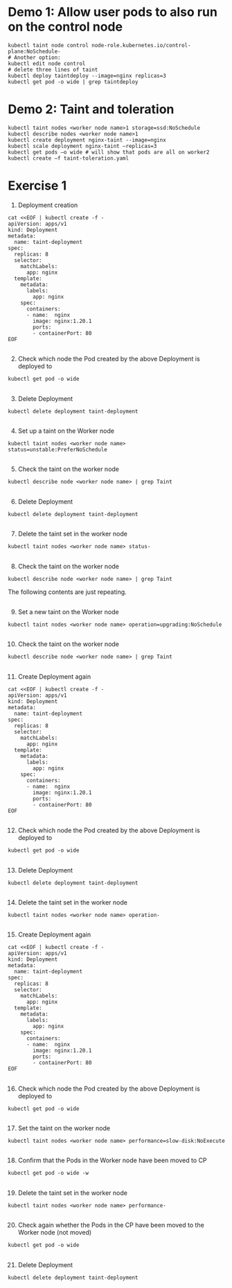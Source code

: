 # Demo 1: Allow user pods to also run on the control node
```
kubectl taint node control node-role.kubernetes.io/control-plane:NoSchedule-
# Another option:
kubectl edit node control
# delete three lines of taint
kubectl deploy taintdeploy --image=nginx replicas=3
kubectl get pod -o wide | grep taintdeploy 
```

# Demo 2: Taint and toleration
```
kubectl taint nodes <worker node name>1 storage=ssd:NoSchedule
kubectl describe nodes <worker node name>1
kubectl create deployment nginx-taint --image=nginx
kubectl scale deployment nginx-taint –replicas=3
kubectl get pods –o wide # will show that pods are all on worker2
kubectl create –f taint-toleration.yaml
```

# Exercise 1


1. Deployment creation
```
cat <<EOF | kubectl create -f -
apiVersion: apps/v1
kind: Deployment
metadata:
  name: taint-deployment
spec:
  replicas: 8
  selector:
    matchLabels:
      app: nginx
  template:
    metadata:
      labels:
        app: nginx
    spec:
      containers:
      - name:  nginx
        image: nginx:1.20.1
        ports:
        - containerPort: 80
EOF
```

##

2. Check which node the Pod created by the above Deployment is deployed to
```
kubectl get pod -o wide
```

##

3. Delete Deployment
```
kubectl delete deployment taint-deployment
```

##

4. Set up a taint on the Worker node
```
kubectl taint nodes <worker node name> status=unstable:PreferNoSchedule
```

##

5. Check the taint on the worker node
```
kubectl describe node <worker node name> | grep Taint
```

##

6. Delete Deployment
```
kubectl delete deployment taint-deployment
```

##

7. Delete the taint set in the worker node
```
kubectl taint nodes <worker node name> status-
```

##

8. Check the taint on the worker node
```
kubectl describe node <worker node name> | grep Taint
```

The following contents are just repeating.

##

9. Set a new taint on the Worker node
```
kubectl taint nodes <worker node name> operation=upgrading:NoSchedule
```

##

10. Check the taint on the worker node
```
kubectl describe node <worker node name> | grep Taint
```

##

11. Create Deployment again
```
cat <<EOF | kubectl create -f -
apiVersion: apps/v1
kind: Deployment
metadata:
  name: taint-deployment
spec:
  replicas: 8
  selector:
    matchLabels:
      app: nginx
  template:
    metadata:
      labels:
        app: nginx
    spec:
      containers:
      - name:  nginx
        image: nginx:1.20.1
        ports:
        - containerPort: 80
EOF
```

##

12. Check which node the Pod created by the above Deployment is deployed to
```
kubectl get pod -o wide
```

##

13. Delete Deployment
```
kubectl delete deployment taint-deployment
```

##

14. Delete the taint set in the worker node
```
kubectl taint nodes <worker node name> operation-
```

##

15. Create Deployment again
```
cat <<EOF | kubectl create -f -
apiVersion: apps/v1
kind: Deployment
metadata:
  name: taint-deployment
spec:
  replicas: 8
  selector:
    matchLabels:
      app: nginx
  template:
    metadata:
      labels:
        app: nginx
    spec:
      containers:
      - name:  nginx
        image: nginx:1.20.1
        ports:
        - containerPort: 80
EOF
```

##

16. Check which node the Pod created by the above Deployment is deployed to
```
kubectl get pod -o wide
```

##

17. Set the taint on the worker node
```
kubectl taint nodes <worker node name> performance=slow-disk:NoExecute
```

##

18. Confirm that the Pods in the Worker node have been moved to CP
```
kubectl get pod -o wide -w
```

##

19. Delete the taint set in the worker node
```
kubectl taint nodes <worker node name> performance-
```

##

20. Check again whether the Pods in the CP have been moved to the Worker node (not moved)
```
kubectl get pod -o wide
```

##

21. Delete Deployment
```
kubectl delete deployment taint-deployment
```

